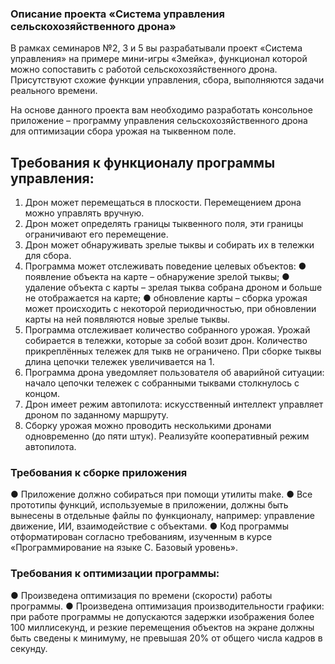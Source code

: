 ### Описание проекта «Система управления сельскохозяйственного дрона»

В рамках семинаров №2, 3 и 5 вы разрабатывали проект «Система управления» на примере мини-игры «Змейка», функционал которой можно сопоставить с работой сельскохозяйственного дрона. Присутствуют схожие функции управления, сбора, выполняются задачи реального времени.

На основе данного проекта вам необходимо разработать консольное приложение – программу управления сельскохозяйственного дрона для оптимизации сбора урожая на тыквенном поле.

## Требования к функционалу программы управления:

1. Дрон может перемещаться в плоскости. Перемещением дрона можно управлять вручную.
2. Дрон может определять границы тыквенного поля, эти границы ограничивают его перемещение.
3. Дрон может обнаруживать зрелые тыквы и собирать их в тележки для сбора.
4. Программа может отслеживать поведение целевых объектов:
   ● появление объекта на карте – обнаружение зрелой тыквы;
   ● удаление объекта с карты – зрелая тыква собрана дроном и больше не отображается на карте;
   ● обновление карты – сборка урожая может происходить с некоторой периодичностью, при обновлении карты на ней появляются новые зрелые тыквы.
5. Программа отслеживает количество собранного урожая. Урожай собирается в тележки, которые за собой возит дрон. Количество прикреплённых тележек для тыкв не ограничено. При сборке тыквы длина цепочки тележек увеличивается на 1.
6. Программа дрона уведомляет пользователя об аварийной ситуации: начало цепочки тележек с собранными тыквами столкнулось с концом.
7. Дрон имеет режим автопилота: искусственный интеллект управляет дроном по заданному маршруту.
8. Сборку урожая можно проводить несколькими дронами одновременно (до пяти штук). Реализуйте кооперативный режим автопилота.

### Требования к сборке приложения

● Приложение должно собираться при помощи утилиты make.
● Все прототипы функций, используемые в приложении, должны быть вынесены в отдельные файлы по функционалу, например: управление движение, ИИ, взаимодействие с объектами.
● Код программы отформатирован согласно требованиям, изученным в курсе «Программирование на языке С. Базовый уровень».

### Требования к оптимизации программы:

● Произведена оптимизация по времени (скорости) работы программы.
● Произведена оптимизация производительности графики: при работе программы не допускаются задержки изображения более 100 миллисекунд, и резкие перемещения объектов на экране должны быть сведены к минимуму, не превышая 20% от общего числа кадров в секунду.